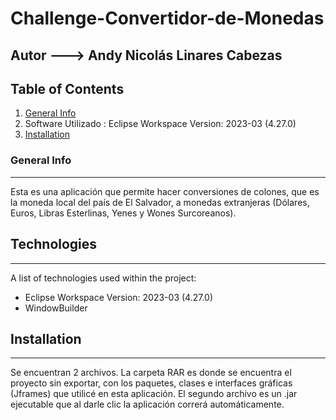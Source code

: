 # Challenge-Convertidor-de-Monedas

## Autor ---> Andy Nicolás Linares Cabezas

## Table of Contents
1. [General Info](#general-info)
2. Software Utilizado : Eclipse Workspace Version: 2023-03 (4.27.0)
3. [Installation](#installation)

### General Info
***
Esta es una aplicación que permite hacer conversiones de colones, que es la moneda local del país de El Salvador,  a monedas extranjeras (Dólares, Euros, Libras Esterlinas, Yenes y Wones Surcoreanos). 
## Technologies
***
A list of technologies used within the project:
* Eclipse Workspace Version: 2023-03 (4.27.0)
* WindowBuilder
## Installation
***
Se encuentran 2 archivos. La carpeta RAR es donde se encuentra el proyecto sin exportar, con los paquetes, clases e interfaces gráficas (Jframes) que utilicé en esta aplicación.
El segundo archivo es un .jar ejecutable que al darle clic la aplicación correrá automáticamente.
